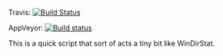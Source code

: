 Travis: [![Build Status](https://travis-ci.org/csm10495/cDirStat.svg?branch=master)](https://travis-ci.org/csm10495/cDirStat)

AppVeyor: [![Build status](https://ci.appveyor.com/api/projects/status/kggql9jf1xdhxdlc/branch/master?svg=true)](https://ci.appveyor.com/project/csm10495/cdirstat/branch/master)

This is a quick script that sort of acts a tiny bit like WinDirStat.